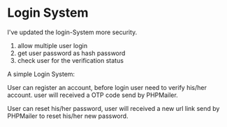 # Login System 

I've updated the login-System more security.
1) allow multiple user login
2) get user password as hash password
3) check user for the verification status


A simple Login System:

User can register an account, before login user need to verify his/her account. user will received a OTP code send by PHPMailer.

User can reset his/her password, user will received a new url link send by PHPMailer to reset his/her new password.
